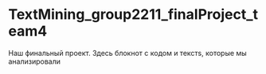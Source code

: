 # TextMining_group2211_finalProject_team4
Наш финальный проект. Здесь блокнот с кодом и текстs, которые мы анализировали 
